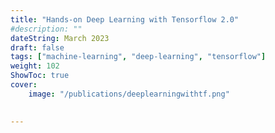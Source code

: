 ```yaml
---
title: "Hands-on Deep Learning with Tensorflow 2.0"
#description: ""
dateString: March 2023
draft: false
tags: ["machine-learning", "deep-learning", "tensorflow"]
weight: 102
ShowToc: true
cover:
    image: "/publications/deeplearningwithtf.png"
    

---
```



